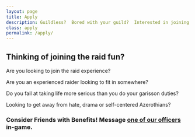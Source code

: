 ```yaml
---
layout: page
title: Apply
description: Guildless?  Bored with your guild?  Interested in joining Friends with Benefits?
class: apply
permalink: /apply/
---
```


## Thinking of joining the raid fun?

Are you looking to join the raid experience?

Are you an experienced raider looking to fit in somewhere?

Do you fail at taking life more serious than you do your garisson duties?

Looking to get away from hate, drama or self-centered Azerothians?

### Consider Friends with Benefits!  Message [one of our officers](/members) in-game.
